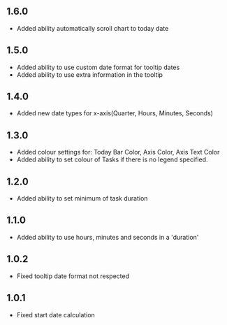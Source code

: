 ## 1.6.0
 * Added ability automatically scroll chart to today date
## 1.5.0
 * Added ability to use custom date format for tooltip dates
 * Added ability to use extra information in the tooltip
## 1.4.0
 * Added new date types for x-axis(Quarter, Hours, Minutes, Seconds)
## 1.3.0
 * Added colour settings for: Today Bar Color, Axis Color, Axis Text Color
 * Added ability to set colour of Tasks if there is no legend specified.
## 1.2.0
 * Added ability to set minimum of task duration
## 1.1.0
 * Added ability to use hours, minutes and seconds in a 'duration'
## 1.0.2
 * Fixed tooltip date format not respected
## 1.0.1
 * Fixed start date calculation